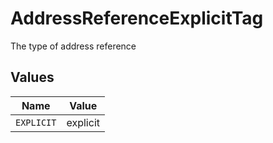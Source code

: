# AddressReferenceExplicitTag

The type of address reference


## Values

| Name       | Value      |
| ---------- | ---------- |
| `EXPLICIT` | explicit   |